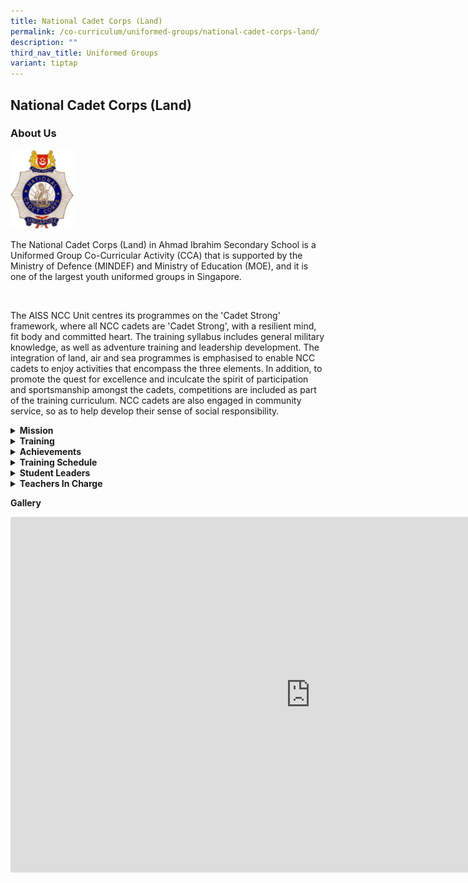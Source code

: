 ```yaml
---
title: National Cadet Corps (Land)
permalink: /co-curriculum/uniformed-groups/national-cadet-corps-land/
description: ""
third_nav_title: Uniformed Groups
variant: tiptap
---
```

<h2>National Cadet Corps (Land)</h2>
<h3>About Us<br></h3>
<div class="isomer-image-wrapper">
<img style="width: 20%;" height="auto" width="100%" alt="" src="/images/ncclogo.jpg">
</div>
<p>The National Cadet Corps (Land) in Ahmad Ibrahim Secondary School is a
Uniformed Group Co-Curricular Activity (CCA) that is supported by the Ministry
of Defence (MINDEF) and Ministry of Education (MOE), and it is one of the
largest youth uniformed groups in Singapore.</p>
<p>
<br>
</p>
<p>The AISS NCC Unit centres its programmes on the 'Cadet Strong' framework,
where all NCC cadets are 'Cadet Strong', with a resilient mind, fit body
and committed heart. The training syllabus includes general military knowledge,
as well as adventure training and leadership development. The integration
of land, air and sea programmes is emphasised to enable NCC cadets to enjoy
activities that encompass the three elements. In addition, to promote the
quest for excellence and inculcate the spirit of participation and sportsmanship
amongst the cadets, competitions are included as part of the training curriculum.
NCC cadets are also engaged in community service, so as to help develop
their sense of social responsibility.</p>
<p></p>
<div data-type="detailGroup" class="isomer-accordion-group isomer-accordion isomer-accordion-white">
<details class="isomer-details">
<summary><strong>Mission</strong>
</summary>
<div data-type="detailsContent" class="isomer-details-content">
<p>To Nurture Inspiring Leaders and Committed Citizens through Fun, Adventurous
and Military-related Activities</p>
</div>
</details>
</div>
<div data-type="detailGroup" class="isomer-accordion-group isomer-accordion isomer-accordion-white">
<details class="isomer-details">
<summary><strong>Training</strong>
</summary>
<div data-type="detailsContent" class="isomer-details-content">
<p>Our trainings consist of classroom lessons, individual field craft lessons
(IFC), Precision Drill Squad (PDS) and/or Free-style Drill (FSD) trainings,
physical training and sports and games. Annual camps, such as the Leadership
camp and Unit camp are designed to allow for student ownership over their
training activities and to develop the leadership competencies of the cadets.
<br>
<br>Apart from our school activities, we leverage on the activities conducted
by HQ NCC as well – such as Camp FORGE for the Junior Cadets, Camp STEEL
for the Senior Cadets and the Specialist Course for the Cadet Leaders.
Other key programmes include the Air-Rifle experiential shooting experiences
for the Senior Cadets to prepare them for their live range shooting experience
as Cadet Leaders. Immersive overseas exposure and experiential opportunities
are given to cadets who demonstrate outstanding commitment and dedication
to the corps.</p>
</div>
</details>
</div>
<div data-type="detailGroup" class="isomer-accordion-group isomer-accordion isomer-accordion-white">
<details class="isomer-details">
<summary><strong>Achievements</strong>
</summary>
<div data-type="detailsContent" class="isomer-details-content">
<p><strong>Best Unit Competition:<br></strong>** Best Unit Competition: Results
reflect the performance of the previous year.
<br>2011: Gold
<br>2012: Gold
<br>2013: Silver
<br>2014: Silver
<br>2015: Silver
<br>2016: Silver
<br>2017: Gold</p>
<p><strong>Unit Recognition Award:<br></strong>2018: Distinction
<br>2019: Distinction
<br>2020: Distinction
<br>2021: Suspended
<br>2022: Distinction
<br>2023: Distinction</p>
<p><strong>Outstanding Cadet Award:<br></strong>2017: MSG (NCC) MUHAMMAD
SYAFIQ BIN HANISS
<br>2018: MSG (NCC) RAVICHANDRAN DHARANI
<br>2019: MSG (NCC) HOE JOTHAM
<br>2020: MSG (NCC) SATHIAH ELAMARAN
<br>2021: MSG (NCC) AZRAEI SHAHRIEZAL BIN JAMIL</p>
</div>
</details>
</div>
<div data-type="detailGroup" class="isomer-accordion-group isomer-accordion isomer-accordion-white">
<details class="isomer-details">
<summary><strong>Training Schedule</strong>
</summary>
<div data-type="detailsContent" class="isomer-details-content">
<p><strong>Wednesday<br></strong>3.30 - 5.30 PM</p>
<p><strong>Friday<br></strong>2.30 - 5.30 PM (No Training on Friday, 16 Aug,
23 Aug, 30 Aug)</p>
<p>(Training sessions by HQ will be updated once details are released)</p>
</div>
</details>
</div>
<div data-type="detailGroup" class="isomer-accordion-group isomer-accordion isomer-accordion-white">
<details class="isomer-details">
<summary><strong>Student Leaders</strong>
</summary>
<div data-type="detailsContent" class="isomer-details-content">
<p><strong>Unit Sergeant Major:<br></strong>MSG (NCC) KEEGAN TAN WEIJIE</p>
<p><strong>Assistant Unit Sergeant Major:<br></strong>MSG (NCC) MUHAMMAD
DANISH DAMIEN BIN ABDULLAH</p>
<p><strong>Company Sergeant Major (Junior Cadets):<br></strong>SSG (NCC)
NAMEEN S/O MAGESH</p>
<p><strong>Company Sergeant Major (Senior Cadets):<br></strong>SSG (NCC)
HANIS BIN JEPRI</p>
<p><strong>Company Sergeant Major (Cadet Leaders):<br></strong>SSG (NCC)
KUAN SENG YUAN;</p>
<p><strong>Assistant Company Sergeant Major (Junior Cadets):<br></strong>2SG
(NCC) S PONETHN S/O SUDESH
<br>3SG (NCC) VIJAY GOVINDARAJ VIMAL RAJn</p>
<p><strong>Assistant Company Sergeant Major (Senior Cadets):<br></strong>3SG
(NCC) ANNADURAI ASWINRAM
<br>3SG (NCC) SARAVANAN SHENBAGA VASIKARAN</p>
<p><strong>Assistant Company Sergeant Major (Cadet Leaders):<br></strong>1SG
(NCC) HENG WEI XUAN
<br>1SG (NCC) PENG YE KAI</p>
<p><strong>Quartermaster:<br></strong>3SG (NCC) ANNADURAI ASWINRAM</p>
<p><strong>Secretary:<br></strong>2SG (NCC) S PONETHN S/O SUDESH</p>
</div>
</details>
</div>
<div data-type="detailGroup" class="isomer-accordion-group isomer-accordion isomer-accordion-white">
<details class="isomer-details">
<summary><strong>Teachers In Charge</strong>
</summary>
<div data-type="detailsContent" class="isomer-details-content">
<p><strong>Miss Nur Syakira Binte Zamri<br>Contact:&nbsp;<a href="mailto:nur_syakira_zamri@moe.edu.sg" rel="noopener noreferrer nofollow" target="">nur_syakira_zamri@moe.edu.sg</a></strong>
</p>
<p>Ms Jennifer Koh Pei Pei
<br>Mr Marcus Lau Shao Yu
<br>Mr Chong Wensheng</p>
</div>
</details>
</div>
<p><strong>Gallery</strong>
</p>
<div class="iframe-wrapper">
<iframe height="569" width="960" allowfullscreen="true" frameborder="0" src="https://docs.google.com/presentation/d/e/2PACX-1vSoev-Z05BRhWLIKCZAgzij5hxPM4T-kk5Ub2LmUwJHym2WRgviTUsUS_-iaGL1tgLrFPwLipWXwGTQ/embed?start=false&amp;loop=false&amp;delayms=5000"></iframe>
</div>
<p></p>
